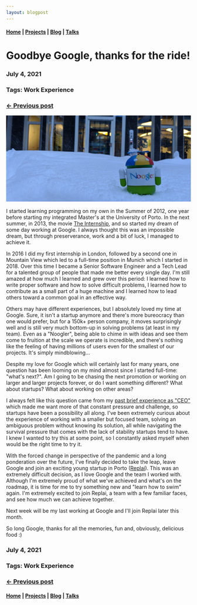 ```yaml
---
layout: blogpost
---
```


#### [Home](/) | [Projects](/projects) | [Blog](/blog) | [Talks](/talks)

# Goodbye Google, thanks for the ride!

### July 4, 2021
### Tags: Work Experience
### [<- Previous post](/blog/managing-a-tech-conference)

![Noogler](/assets/images/noog.jpeg)

I started learning programming on my own in the Summer of 2012, one year before starting my integrated Master's at the University of Porto. In the next summer, in 2013, the movie [The Internship](https://pt.wikipedia.org/wiki/The_Internship), and so started my dream of some day working at Google. I always thought this was an impossible dream, but through preserverance, work and a bit of luck, I managed to achieve it.

In 2016 I did my first internship in London, followed by a second one in Mountain View which led to a full-time position in Munich which I started in 2018. Over this time I became a Senior Software Engineer and a Tech Lead for a talented group of people that made me better every single day. I'm still amazed at how much I learned and grew over this period: I learned how to write proper software and how to solve difficult problems, I learned how to contribute as a small part of a huge machine and I learned how to lead others toward a common goal in an effective way.

Others may have different experiences, but I absolutely loved my time at Google. Sure, it isn't a startup anymore and there's more bureocracy than one would prefer, but for a 150k+ person company, it moves surprisingly well and is still very much bottom-up in solving problems (at least in my team). Even as a "Noogler", being able to chime in with ideas and see them come to fruition at the scale we operate is incredible, and there's nothing like the feeling of having millions of users even for the smallest of our projects. It's simply mindblowing...

Despite my love for Google which will certainly last for many years, one question has been looming on my mind almost since I started full-time: "what's next?". Am I going to be chasing the next promotion or working on larger and larger projects forever, or do I want something different? What about startups? What about working on other areas?

I always felt like this question came from my [past brief experience as "CEO"](/blog/tales-of-a-ceo) which made me want more of that constant pressure and challenge, so startups have been a possibility all along. I've been extremely curious about the experience of working with a smaller but focused team, solving an ambiguous problem without knowing its solution, all while navigating the survival pressure that comes with the lack of stability startups tend to have. I knew I wanted to try this at some point, so I constantly asked myself when would be the right time to try it.

With the forced change in perspective of the pandemic and a long ponderation over the future, I've finally decided to take the leap, leave Google and join an exciting young startup in Porto ([Replai](https://www.replai.io/)). This was an extremely difficult decision, as I love Google and the team I worked with. Although I'm extremely proud of what we've achieved and what's on the roadmap, it is time for me to try something new and "learn how to swim" again. I'm extremely excited to join Replai, a team with a few familiar faces, and see how much we can achieve together.

Next week will be my last working at Google and I'll join Replai later this month.

So long Google, thanks for all the memories, fun and, obviously, delicious food :)

### July 4, 2021
### Tags: Work Experience
### [<- Previous post](/blog/managing-a-tech-conference)

#### [Home](/) | [Projects](/projects) | [Blog](/blog) | [Talks](/talks)